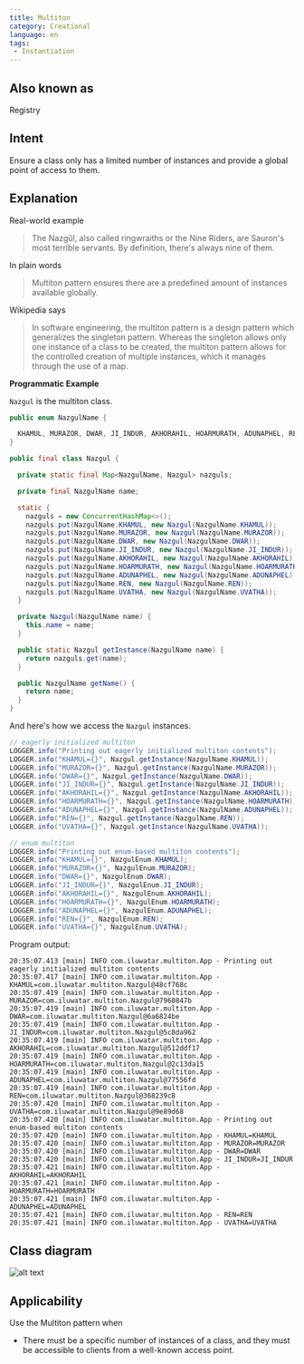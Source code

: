 ```yaml
---
title: Multiton
category: Creational
language: en
tags:
 - Instantiation
---
```


## Also known as

Registry

## Intent

Ensure a class only has a limited number of instances and provide a global point of access to them.

## Explanation

Real-world example

> The Nazgûl, also called ringwraiths or the Nine Riders, are Sauron's most terrible servants. By 
> definition, there's always nine of them.           

In plain words

> Multiton pattern ensures there are a predefined amount of instances available globally.   

Wikipedia says

> In software engineering, the multiton pattern is a design pattern which generalizes the singleton 
> pattern. Whereas the singleton allows only one instance of a class to be created, the multiton 
> pattern allows for the controlled creation of multiple instances, which it manages through the use 
> of a map.

**Programmatic Example**

`Nazgul` is the multiton class.

```java
public enum NazgulName {

  KHAMUL, MURAZOR, DWAR, JI_INDUR, AKHORAHIL, HOARMURATH, ADUNAPHEL, REN, UVATHA
}

public final class Nazgul {

  private static final Map<NazgulName, Nazgul> nazguls;

  private final NazgulName name;

  static {
    nazguls = new ConcurrentHashMap<>();
    nazguls.put(NazgulName.KHAMUL, new Nazgul(NazgulName.KHAMUL));
    nazguls.put(NazgulName.MURAZOR, new Nazgul(NazgulName.MURAZOR));
    nazguls.put(NazgulName.DWAR, new Nazgul(NazgulName.DWAR));
    nazguls.put(NazgulName.JI_INDUR, new Nazgul(NazgulName.JI_INDUR));
    nazguls.put(NazgulName.AKHORAHIL, new Nazgul(NazgulName.AKHORAHIL));
    nazguls.put(NazgulName.HOARMURATH, new Nazgul(NazgulName.HOARMURATH));
    nazguls.put(NazgulName.ADUNAPHEL, new Nazgul(NazgulName.ADUNAPHEL));
    nazguls.put(NazgulName.REN, new Nazgul(NazgulName.REN));
    nazguls.put(NazgulName.UVATHA, new Nazgul(NazgulName.UVATHA));
  }

  private Nazgul(NazgulName name) {
    this.name = name;
  }

  public static Nazgul getInstance(NazgulName name) {
    return nazguls.get(name);
  }

  public NazgulName getName() {
    return name;
  }
}
```

And here's how we access the `Nazgul` instances.

```java
// eagerly initialized multiton
LOGGER.info("Printing out eagerly initialized multiton contents");
LOGGER.info("KHAMUL={}", Nazgul.getInstance(NazgulName.KHAMUL));
LOGGER.info("MURAZOR={}", Nazgul.getInstance(NazgulName.MURAZOR));
LOGGER.info("DWAR={}", Nazgul.getInstance(NazgulName.DWAR));
LOGGER.info("JI_INDUR={}", Nazgul.getInstance(NazgulName.JI_INDUR));
LOGGER.info("AKHORAHIL={}", Nazgul.getInstance(NazgulName.AKHORAHIL));
LOGGER.info("HOARMURATH={}", Nazgul.getInstance(NazgulName.HOARMURATH));
LOGGER.info("ADUNAPHEL={}", Nazgul.getInstance(NazgulName.ADUNAPHEL));
LOGGER.info("REN={}", Nazgul.getInstance(NazgulName.REN));
LOGGER.info("UVATHA={}", Nazgul.getInstance(NazgulName.UVATHA));

// enum multiton
LOGGER.info("Printing out enum-based multiton contents");
LOGGER.info("KHAMUL={}", NazgulEnum.KHAMUL);
LOGGER.info("MURAZOR={}", NazgulEnum.MURAZOR);
LOGGER.info("DWAR={}", NazgulEnum.DWAR);
LOGGER.info("JI_INDUR={}", NazgulEnum.JI_INDUR);
LOGGER.info("AKHORAHIL={}", NazgulEnum.AKHORAHIL);
LOGGER.info("HOARMURATH={}", NazgulEnum.HOARMURATH);
LOGGER.info("ADUNAPHEL={}", NazgulEnum.ADUNAPHEL);
LOGGER.info("REN={}", NazgulEnum.REN);
LOGGER.info("UVATHA={}", NazgulEnum.UVATHA);
```

Program output:

```
20:35:07.413 [main] INFO com.iluwatar.multiton.App - Printing out eagerly initialized multiton contents
20:35:07.417 [main] INFO com.iluwatar.multiton.App - KHAMUL=com.iluwatar.multiton.Nazgul@48cf768c
20:35:07.419 [main] INFO com.iluwatar.multiton.App - MURAZOR=com.iluwatar.multiton.Nazgul@7960847b
20:35:07.419 [main] INFO com.iluwatar.multiton.App - DWAR=com.iluwatar.multiton.Nazgul@6a6824be
20:35:07.419 [main] INFO com.iluwatar.multiton.App - JI_INDUR=com.iluwatar.multiton.Nazgul@5c8da962
20:35:07.419 [main] INFO com.iluwatar.multiton.App - AKHORAHIL=com.iluwatar.multiton.Nazgul@512ddf17
20:35:07.419 [main] INFO com.iluwatar.multiton.App - HOARMURATH=com.iluwatar.multiton.Nazgul@2c13da15
20:35:07.419 [main] INFO com.iluwatar.multiton.App - ADUNAPHEL=com.iluwatar.multiton.Nazgul@77556fd
20:35:07.419 [main] INFO com.iluwatar.multiton.App - REN=com.iluwatar.multiton.Nazgul@368239c8
20:35:07.420 [main] INFO com.iluwatar.multiton.App - UVATHA=com.iluwatar.multiton.Nazgul@9e89d68
20:35:07.420 [main] INFO com.iluwatar.multiton.App - Printing out enum-based multiton contents
20:35:07.420 [main] INFO com.iluwatar.multiton.App - KHAMUL=KHAMUL
20:35:07.420 [main] INFO com.iluwatar.multiton.App - MURAZOR=MURAZOR
20:35:07.420 [main] INFO com.iluwatar.multiton.App - DWAR=DWAR
20:35:07.420 [main] INFO com.iluwatar.multiton.App - JI_INDUR=JI_INDUR
20:35:07.421 [main] INFO com.iluwatar.multiton.App - AKHORAHIL=AKHORAHIL
20:35:07.421 [main] INFO com.iluwatar.multiton.App - HOARMURATH=HOARMURATH
20:35:07.421 [main] INFO com.iluwatar.multiton.App - ADUNAPHEL=ADUNAPHEL
20:35:07.421 [main] INFO com.iluwatar.multiton.App - REN=REN
20:35:07.421 [main] INFO com.iluwatar.multiton.App - UVATHA=UVATHA
```

## Class diagram

![alt text](./etc/multiton.png "Multiton")

## Applicability

Use the Multiton pattern when

* There must be a specific number of instances of a class, and they must be accessible to clients from 
a well-known access point.
